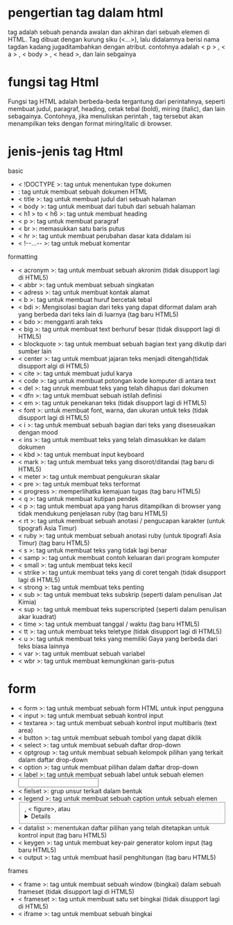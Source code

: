# pengertian tag dalam html
  tag adalah sebuah penanda awalan dan akhiran dari sebuah elemen di HTML. Tag dibuat dengan kurung siku (<...>), lalu didalamnya berisi nama tagdan kadang jugaditambahkan     dengan atribut. contohnya adalah 
  < p > , < a > , < body > , < head >, dan lain sebgainya

# fungsi tag Html
  Fungsi tag HTML adalah berbeda-beda tergantung dari perintahnya, seperti membuat judul, paragraf, heading, cetak tebal (bold), miring (italic), dan lain sebagainya.         Contohnya, jika menuliskan perintah <italic>, tag tersebut akan menampilkan teks dengan format miring/italic di browser. 

# jenis-jenis tag Html
 basic
- < !DOCTYPE >: tag untuk menentukan type dokumen
- <html >: tag untuk membuat sebuah dokumen HTML
- < title >: tag untuk membuat judul dari sebuah halaman
- < body >: tag untuk membuat dari tubuh dari sebuah halaman
- < h1 > to < h6 >: tag untuk membuat heading
- < p >: tag untuk membuat paragraf
- < br >: memasukkan satu baris putus
- < hr >: tag untuk membuat perubahan dasar kata didalam isi
- < !--...-- >: tag untuk mebuat komentar

 formatting 
- < acronym >: tag untuk membuat sebuah akronim (tidak disupport lagi di HTML5)
- < abbr >: tag untuk membuat sebuah singkatan
- < adress >: tag untuk membuat kontak alamat
- < b >: tag untuk membuat huruf bercetak tebal
- < bdi >: Mengisolasi bagian dari teks yang dapat diformat dalam arah yang berbeda dari teks lain di luarnya (tag baru HTML5)
- < bdo >: mengganti arah teks
- < big >: tag untuk membuat text berhuruf besar (tidak disupport lagi di HTML5)
- < blockquote >: tag untuk membuat sebuah bagian text yang dikutip dari sumber lain
- < center >: tag untuk membuat jajaran teks menjadi ditengah(tidak disupport algi di HTML5)
- < cite >: tag untuk membuat judul karya
- < code >: tag untuk membuat potongan kode komputer di antara text
- < del >: tag unruk membuat teks yang telah dihapus dari dokumen 
- < dfn >: tag untuk membuat sebuah istilah definisi
- < em >: tag untuk penekanan teks (tidak disupport lagi di HTML5)
- < font >: untuk membuat font, warna, dan ukuran untuk teks (tidak disupport lagi di HTML5)
- < i >: tag untuk membuat sebuah bagian dari teks yang diseseuaikan dengan mood
- < ins >: tag untuk membuat teks yang telah dimasukkan ke dalam dokumen
- < kbd >: tag untuk membuat input keyboard
- < mark >: tag untuk membuat teks yang disorot/ditandai (tag baru di HTML5)
- < meter >: tag untuk membuat pengukuran skalar
- < pre >: tag untuk membuat teks terformat
- < progress >: memperlihatka kemajuan tugas (tag baru HTML5)
- < q >: tag untuk membuat kutipan pendek
- < p >: tag untuk membuat apa yang harus ditampilkan di browser yang tidak mendukung penjelasan ruby (tag baru HTML5)
- < rt >: tag untuk membuat sebuah anotasi / pengucapan karakter (untuk tipografi Asia Timur)
- < ruby >: tag untuk membuat sebuah anotasi ruby (untuk tipografi Asia Timur) (tag baru HTML5)
- < s >: tag untuk membuat teks yang tidak lagi benar
- < samp >: tag untuk membuat contoh keluaran dari program komputer
- < small >: tag untuk membuat teks kecil
- < strike >: tag untuk membuat teks yang di coret tengah (tidak disupport lagi di HTML5)
- < strong >: tag untuk membuat teks penting 
- < sub >: tag untuk membuat teks subskrip (seperti dalam penulisan Jat Kimia)
- < sup >: tag untuk membuat teks superscripted (seperti dalam penulisan akar kuadrat)
- < time >: tag untuk membuat tanggal / waktu (tag baru HTML5)
- < tt >: tag untuk membuat teks teletype (tidak disupport lagi di HTML5)
- < u >: tag untuk membuat teks yang memiliki Gaya yang berbeda dari teks biasa lainnya
- < var >: tag untuk membuat sebuah variabel
- < wbr >: tag untuk membuat kemungkinan garis-putus

# form
- < form >: tag untuk membuat sebuah form HTML untuk input pengguna
- < input >: tag untuk membuat sebuah kontrol input
- < textarea >: tag untuk membuat sebuah kontrol input multibaris (text area)
- < button >: tag untuk membuat sebuah tombol yang dapat diklik
- < select >: tag untuk membuat sebuah daftar drop-down
- < optgroup >: tag untuk membuat sebuah kelompok pilihan yang terkait dalam daftar drop-down
- < option >: tag untuk membuat pilihan dalam daftar drop-down
- < label >: tag untuk membuat sebuah label untuk sebuah elemen <input>
- < fielset >: grup unsur terkait dalam bentuk
- < legend >: tag untuk membuat sebuah caption untuk sebuah elemen <fieldset>, < figure>, atau <details>
- < datalist >: menentukan daftar pilihan yang telah ditetapkan untuk kontrol input (tag baru HTML5)
- < keygen >: tag untuk membuat key-pair generator kolom input (tag baru HTML5)
- < output >: tag untuk membuat hasil penghitungan (tag baru HTML5)

frames
-  < frame >: tag untuk membuat sebuah window (bingkai) dalam sebuah frameset (tidak disupport lagi di HTML5)
-  < frameset >: tag untuk membuat satu set bingkai (tidak disupport lagi di HTML5)
-  < iframe >: tag untuk membuat sebuah bingkai
